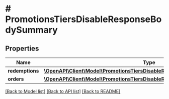 # # PromotionsTiersDisableResponseBodySummary

## Properties

Name | Type | Description | Notes
------------ | ------------- | ------------- | -------------
**redemptions** | [**\OpenAPI\Client\Model\PromotionsTiersDisableResponseBodySummaryRedemptions**](PromotionsTiersDisableResponseBodySummaryRedemptions.md) |  | [optional]
**orders** | [**\OpenAPI\Client\Model\PromotionsTiersDisableResponseBodySummaryOrders**](PromotionsTiersDisableResponseBodySummaryOrders.md) |  | [optional]

[[Back to Model list]](../../README.md#models) [[Back to API list]](../../README.md#endpoints) [[Back to README]](../../README.md)
